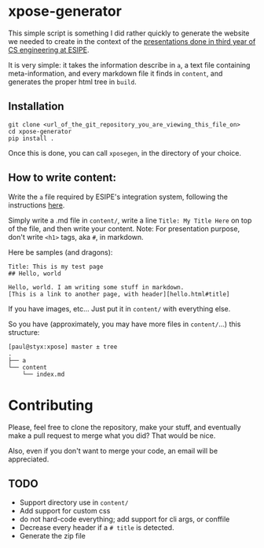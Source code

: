 # xpose-generator

This simple script is something I did rather quickly to generate the website we
needed to create in the context of the [presentations done in third year of CS
engineering at ESIPE][1].

It is very simple: it takes the information describe in `a`, a text file
containing meta-information, and every markdown file it finds in `content`, and
generates the proper html tree in `build`.

## Installation

    git clone <url_of_the_git_repository_you_are_viewing_this_file_on>
    cd xpose-generator
    pip install .


Once this is done, you can call `xposegen`, in the directory of your choice.

## How to write content:

Write the `a` file required by ESIPE's integration system, following the
instructions [here][2].

Simply write a .md file in `content/`, write a line `Title: My Title Here` on
top of the file, and then write your content. Note: For presentation purpose,
don't write `<h1>` tags, aka `#`, in markdown. 

Here be samples (and dragons):

    Title: This is my test page
    ## Hello, world

    Hello, world. I am writing some stuff in markdown.
    [This is a link to another page, with header][hello.html#title]

If you have images, etc... Just put it in `content/` with everything else.

So you have (approximately, you may have more files in `content/`...) this structure:

    [paul@styx:xpose] master ± tree
    .
    ├── a
    └── content
        └── index.md


# Contributing

Please, feel free to clone the repository, make your stuff, and eventually make
a pull request to merge what you did? That would be nice.

Also, even if you don't want to merge your code, an email will be appreciated.

## TODO

* Support directory use in `content/`
* Add support for custom css
* do not hard-code everything; add support for cli args, or conffile
* Decrease every header if a `# title` is detected.
* Generate the zip file


[1]: http://www-igm.univ-mlv.fr/~dr/xall.php
[2]: http://www-igm.univ-mlv.fr/~dr/XPOSE/modalites.html
